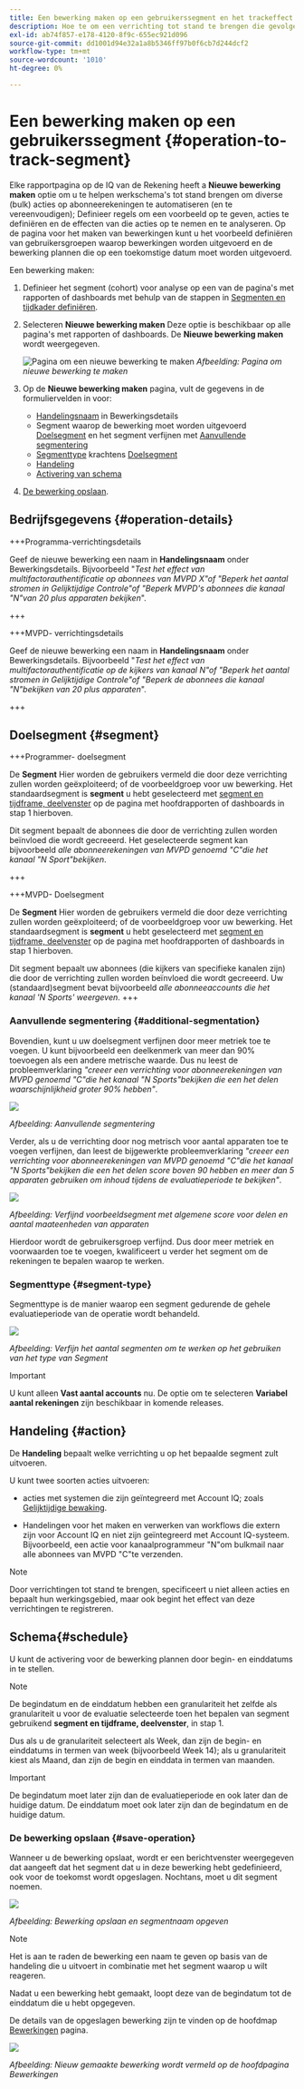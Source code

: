 ```yaml
---
title: Een bewerking maken op een gebruikerssegment en het trackeffect
description: Hoe te om een verrichting tot stand te brengen die gevolgen en spoor het effect op een bepaald segment van gebruikers beïnvloedt.
exl-id: ab74f857-e178-4120-8f9c-655ec921d096
source-git-commit: dd1001d94e32a1a8b5346ff97b0f6cb7d244dcf2
workflow-type: tm+mt
source-wordcount: '1010'
ht-degree: 0%

---
```


# Een bewerking maken op een gebruikerssegment {#operation-to-track-segment}

Elke rapportpagina op de IQ van de Rekening heeft a **Nieuwe bewerking maken** optie om u te helpen werkschema&#39;s tot stand brengen om diverse (bulk) acties op abonneerekeningen te automatiseren (en te vereenvoudigen); Definieer regels om een voorbeeld op te geven, acties te definiëren en de effecten van die acties op te nemen en te analyseren. Op de pagina voor het maken van bewerkingen kunt u het voorbeeld definiëren van gebruikersgroepen waarop bewerkingen worden uitgevoerd en de bewerking plannen die op een toekomstige datum moet worden uitgevoerd.

Een bewerking maken:

1. Definieer het segment (cohort) voor analyse op een van de pagina&#39;s met rapporten of dashboards met behulp van de stappen in [Segmenten en tijdkader definiëren](/help/AccountIQ/howto-select-segment-timeframe.md).

1. Selecteren **Nieuwe bewerking maken** Deze optie is beschikbaar op alle pagina&#39;s met rapporten of dashboards. De **Nieuwe bewerking maken** wordt weergegeven.

   ![Pagina om een nieuwe bewerking te maken](assets/create-new-operations.png)
   *Afbeelding: Pagina om nieuwe bewerking te maken*

1. Op de **Nieuwe bewerking maken** pagina, vult de gegevens in de formuliervelden in voor:

   * [Handelingsnaam](#operation-details) in Bewerkingsdetails
   * Segment waarop de bewerking moet worden uitgevoerd [Doelsegment](#segment) en het segment verfijnen met [Aanvullende segmentering](#additional-segmentation)
   * [Segmenttype](#segment-type) krachtens [Doelsegment](#segment)
   * [Handeling](#action)
   * [Activering van schema](#schedule)

1. [De bewerking opslaan](#save-operation).

## Bedrijfsgegevens {#operation-details}

+++Programma-verrichtingsdetails

Geef de nieuwe bewerking een naam in **Handelingsnaam** onder Bewerkingsdetails. Bijvoorbeeld &quot;*Test het effect van multifactorauthentificatie op abonnees van MVPD X&quot;of &quot;Beperk het aantal stromen in Gelijktijdige Controle&quot;of &quot;Beperk MVPD&#39;s abonnees die kanaal &quot;N&quot;van 20 plus apparaten bekijken*&quot;.

+++

+++MVPD- verrichtingsdetails

Geef de nieuwe bewerking een naam in **Handelingsnaam** onder Bewerkingsdetails. Bijvoorbeeld &quot;*Test het effect van multifactorauthentificatie op de kijkers van kanaal N&quot;of &quot;Beperk het aantal stromen in Gelijktijdige Controle&quot;of &quot;Beperk de abonnees die kanaal &quot;N&quot;bekijken van 20 plus apparaten*&quot;.

+++

## Doelsegment {#segment}

+++Programmer- doelsegment

De **Segment** Hier worden de gebruikers vermeld die door deze verrichting zullen worden geëxploiteerd; of de voorbeeldgroep voor uw bewerking. Het standaardsegment is **segment** u hebt geselecteerd met [segment en tijdframe, deelvenster](/help/AccountIQ/howto-select-segment-timeframe.md) op de pagina met hoofdrapporten of dashboards in stap 1 hierboven.

<!--* The first segment entry in the **Segment** section, by default, shows the **segment** you selected in the step 1.

* The **segment evaluation period** is the time period of analysis you selected in step 1 from **Granularity and Timeframe** option.
![](assets/operations-segment-selection.png)
*Figure: Segment and timeframe selection on the main page*-->

Dit segment bepaalt de abonnees die door de verrichting zullen worden beïnvloed die wordt gecreeerd. Het geselecteerde segment kan bijvoorbeeld *alle abonneerekeningen van MVPD genoemd &quot;C&quot;die het kanaal &quot;N Sport&quot;bekijken*.

+++

+++MVPD- Doelsegment

De **Segment** Hier worden de gebruikers vermeld die door deze verrichting zullen worden geëxploiteerd; of de voorbeeldgroep voor uw bewerking. Het standaardsegment is **segment** u hebt geselecteerd met [segment en tijdframe, deelvenster](/help/AccountIQ/howto-select-segment-timeframe.md) op de pagina met hoofdrapporten of dashboards in stap 1 hierboven.

<!--* The first segment entry in the **Segment** section, by default, shows the **segment** you selected in the step 1.

* The **segment evaluation period** is the time period of analysis you selected in step 1 from **Granularity and Timeframe** option.
![](assets/operations-segment-selection.png)
*Figure: Segment and timeframe selection on the main page*-->

Dit segment bepaalt uw abonnees (die kijkers van specifieke kanalen zijn) die door de verrichting zullen worden beïnvloed die wordt gecreeerd. Uw (standaard)segment bevat bijvoorbeeld *alle abonneeaccounts die het kanaal &#39;N Sports&#39; weergeven*.
+++

### Aanvullende segmentering {#additional-segmentation}

Bovendien, kunt u uw doelsegment verfijnen door meer metriek toe te voegen. U kunt bijvoorbeeld een deelkenmerk van meer dan 90% toevoegen als een andere metrische waarde. Dus nu leest de probleemverklaring *&quot;creeer een verrichting voor abonneerekeningen van MVPD genoemd &quot;C&quot;die het kanaal &quot;N Sports&quot;bekijken die een het delen waarschijnlijkheid groter 90% hebben&quot;*.

![](assets/additional-segment.gif)

*Afbeelding: Aanvullende segmentering*

Verder, als u de verrichting door nog metrisch voor aantal apparaten toe te voegen verfijnen, dan leest de bijgewerkte probleemverklaring *&quot;creeer een verrichting voor abonneerekeningen van MVPD genoemd &quot;C&quot;die het kanaal &quot;N Sports&quot;bekijken die een het delen score boven 90 hebben en meer dan 5 apparaten gebruiken om inhoud tijdens de evaluatieperiode te bekijken&quot;*.

![](assets/refined-segment.png)

*Afbeelding: Verfijnd voorbeeldsegment met algemene score voor delen en aantal maateenheden van apparaten*

Hierdoor wordt de gebruikersgroep verfijnd. Dus door meer metriek en voorwaarden toe te voegen, kwalificeert u verder het segment om de rekeningen te bepalen waarop te werken.

### Segmenttype {#segment-type}

Segmenttype is de manier waarop een segment gedurende de gehele evaluatieperiode van de operatie wordt behandeld.

![](assets/segment-type.png)

*Afbeelding: Verfijn het aantal segmenten om te werken op het gebruiken van het type van Segment*

<!--The segment type option allows you to further refine your segment based on the evaluation period (or time).

**Fixed number of accounts** 

When you select **Fixed number of accounts** segment type, then you need to specify an evaluation period as well.

By doing so, you are fixing the sample size for evaluation in terms of numbers. You are making Account IQ identify a specific set of users (that meet the criteria of defined evaluation period and segment metrics) to operate on. The analysis and graphs will be generated for this specific set of users only (identified initially) throughout the operation.

**Variable number of accounts**

When you select **Variable number of accounts** segment type, you do not limit the number of accounts in segment. The accounts which fall under the defined segment metrics are the part of the segment, and the number of accounts will change continuously during the course of operation.-->

>[!IMPORTANT]
>
>U kunt alleen **Vast aantal accounts** nu. De optie om te selecteren **Variabel aantal rekeningen** zijn beschikbaar in komende releases.

<!--

you tell Account IQ in the beginning of the operation which number of accounts to operate on.

Account IQ system only has a segment definition, and during the operation it looks into all the accounts that fit that segments.

the number of accounts in segment is not limited, the accounts that fall under defined segment metrics will be part of the segment, and the no of accounts will change continuously, as there are no specific limitations - like an evaluation period in the past.When the segment is defined (which in this example is, subscriber accounts of MVPD 'C' who are viewing the channel 'N Sports' that have a sharing score above 80 and are using 10 different IPs) and we also identified a time period to evaluate a segment. This identifies X number of accounts as sample (for example 5000). How many devices they are using?
It identifies x-number of accounts (5000)...a very specific set of users that meet this criteria.
for every period that we schedule (within that operation) during that operation) we will look at those 5K users that are originally identified and we will present graph about them. How are the sharing scores coming up?u We identified a period. Are their sharing scores going up? Are there fewer of them who are meeting this definition?
Fixed versus variable is the way the treated in fixed or variable way.

1. we identified a fixed set of accounts.
2. we evaluate those specific accounts on criteria throughout the operation.

General idea independent of graph is that we will evaluate a set of accounts identified initially, for no of periods during operation and generate graphs against that.
Those are the 5000 users for which I will create graphs for for every period of the operation.

**Variable number of accounts**
We do not identify any initial set of accounts, we just have a segment definition.
Each period during the operation, we go and look into all the accounts that fit that segments.
If it is not a fixed segment, I won't initially evaluate it. I won't have an initial set of 5000. Instead at every period during the evaluation I will evaluate the segment then, and then I will produce graph about the next 3000 users.
the......will vary from period to period.

if not fixed segment, then I won't initially evaluate or have initial set of 5000, instead at every period during an operation and the.-->

## Handeling {#action}

De **Handeling** bepaalt welke verrichting u op het bepaalde segment zult uitvoeren.

U kunt twee soorten acties uitvoeren:

* acties met systemen die zijn geïntegreerd met Account IQ; zoals [Gelijktijdige bewaking](https://tve.helpdocsonline.com/concurrency-monitoring-introduction)<!--, or Adobe Target-->.

* Handelingen voor het maken en verwerken van workflows die extern zijn voor Account IQ en niet zijn geïntegreerd met Account IQ-systeem. Bijvoorbeeld, een actie voor kanaalprogrammeur &quot;N&quot;om bulkmail naar alle abonnees van MVPD &quot;C&quot;te verzenden.

>[!NOTE]
>
>Door verrichtingen tot stand te brengen, specificeert u niet alleen acties en bepaalt hun werkingsgebied, maar ook begint het effect van deze verrichtingen te registreren.

## Schema{#schedule}

U kunt de activering voor de bewerking plannen door begin- en einddatums in te stellen.

>[!NOTE]
>
>De begindatum en de einddatum hebben een granulariteit het zelfde als granulariteit u voor de evaluatie selecteerde toen het bepalen van segment gebruikend **segment en tijdframe, deelvenster**, in stap 1.
>
>
>Dus als u de granulariteit selecteert als Week, dan zijn de begin- en einddatums in termen van week (bijvoorbeeld Week 14); als u granulariteit kiest als Maand, dan zijn de begin en einddata in termen van maanden.


>[!IMPORTANT]
>
>De begindatum moet later zijn dan de evaluatieperiode en ook later dan de huidige datum. De einddatum moet ook later zijn dan de begindatum en de huidige datum.

### De bewerking opslaan {#save-operation}

Wanneer u de bewerking opslaat, wordt er een berichtvenster weergegeven dat aangeeft dat het segment dat u in deze bewerking hebt gedefinieerd, ook voor de toekomst wordt opgeslagen. Nochtans, moet u dit segment noemen.

![](assets/save-operation.png)

*Afbeelding: Bewerking opslaan en segmentnaam opgeven*

>[!NOTE]
>
>Het is aan te raden de bewerking een naam te geven op basis van de handeling die u uitvoert in combinatie met het segment waarop u wilt reageren.

<!--In future you can select this saved segment when defining a segment for your analysis on the main reports page. Moreover, the saved segment is also listed when you create an operation the next time.

![](assets/saved-segment-operations-page.png)

*Figure: Saved segments in segment selector on Create new operations page* 

>[!IMPORTANT]
>
>When creating an operation, if you select a segment that was previously created then you cannot add new metrics to it and refine it.
>
>Adding new metrics creates a new segment, but you cannot modify an existing segment.-->

Nadat u een bewerking hebt gemaakt, loopt deze van de begindatum tot de einddatum die u hebt opgegeven.

De details van de opgeslagen bewerking zijn te vinden op de hoofdmap [Bewerkingen](/help/AccountIQ/operations.md) pagina.

![](assets/new-operation-created.png)

*Afbeelding: Nieuw gemaakte bewerking wordt vermeld op de hoofdpagina Bewerkingen*
